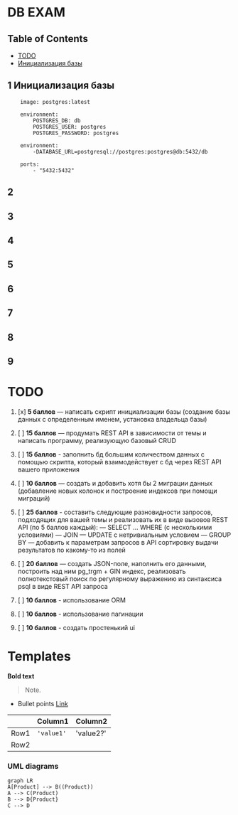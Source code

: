 # DB EXAM

## Table of Contents

- [TODO](#todo)
-  [Инициализация базы](#1-инициализация-базы)


## 1 Инициализация базы
```
	image: postgres:latest
```

```
	environment:
		POSTGRES_DB: db
		POSTGRES_USER: postgres
		POSTGRES_PASSWORD: postgres
```

```
	environment:
		-DATABASE_URL=postgresql://postgres:postgres@db:5432/db
```

```
	ports:
		- "5432:5432" 
```  


## 2

## 3

## 4

## 5

## 6

## 7

## 8

## 9


# TODO

1. [x] **5 баллов** — написать скрипт инициализации базы (создание базы данных с определенным именем, установка владельца базы)

2. [ ] **15 баллов** — продумать REST API в зависимости от темы и написать программу, реализующую базовый CRUD

3. [ ] **15 баллов** - заполнить бд большим количеством данных с помощью скрипта, который взаимодействует с бд через REST API вашего приложения

4. [ ] **10 баллов** — создать и добавить хотя бы 2 миграции данных (добавление новых колонок и построение индексов при помощи миграций)

5.  [ ]  **25 баллов** - составить следующие разновидности запросов, подходящих для вашей темы и реализовать их в виде вызовов REST API (по 5 баллов каждый):
— SELECT ... WHERE (с несколькими условиями)
— JOIN
— UPDATE с нетривиальным условием
— GROUP BY
— добавить к параметрам запросов в API сортировку выдачи результатов по какому-то из полей

6. [ ] **20 баллов** — создать JSON-поле, наполнить его данными, построить над ним pg_trgm + GIN индекс, реализовать полнотекстовый поиск по регулярному выражению из синтаксиса psql в виде REST API запроса

7. [ ] **10 баллов** - использование ORM

8. [ ] **10 баллов** - использование пагинации

9. [ ] **10 баллов** - создать простенький ui



# Templates

**Bold text**

> Note.
- Bullet points 
[Link](https://github.com/Miqooo/db_exam)

|                |Column1	|Column2|
|----------------|-------------------------------|-----------------------------|
|Row1|`'value1'`            |'value2?'            |
|Row2|


### UML diagrams
```mermaid
graph LR
A[Product] --> B((Product))
A --> C(Product)
B --> D{Product}
C --> D
```